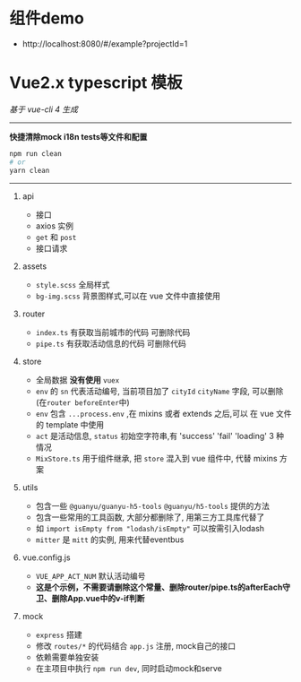 # 组件demo

- http://localhost:8080/#/example?projectId=1

# Vue2.x typescript 模板

*基于 vue-cli 4 生成*

---

**快捷清除mock i18n tests等文件和配置**
```sh
npm run clean
# or
yarn clean
```

---

1. api

   - 接口
   - axios 实例
   - `get` 和 `post`
   - 接口请求

2. assets

   - `style.scss` 全局样式
   - `bg-img.scss` 背景图样式,可以在 vue 文件中直接使用

3. router

   - `index.ts` 有获取当前城市的代码 可删除代码
   - `pipe.ts` 有获取活动信息的代码 可删除代码

4. store

   - 全局数据 **没有使用** `vuex`
   - `env` 的 `sn` 代表活动编号, 当前项目加了 `cityId` `cityName` 字段, 可以删除(在`router beforeEnter`中)
   - `env` 包含 `...process.env` ,在 mixins 或者 extends 之后,可以 在 vue 文件的 template 中使用
   - `act` 是活动信息, `status` 初始空字符串,有 'success' 'fail' 'loading' 3 种情况
   - `MixStore.ts` 用于组件继承, 把 `store` 混入到 vue 组件中, 代替 mixins 方案

5. utils

   - 包含一些 `@guanyu/guanyu-h5-tools` `@guanyu/h5-tools` 提供的方法
   - 包含一些常用的工具函数, 大部分都删除了, 用第三方工具库代替了
   - 如 `import isEmpty from "lodash/isEmpty"` 可以按需引入lodash
   - `mitter` 是 `mitt` 的实例, 用来代替eventbus

6. vue.config.js
   - `VUE_APP_ACT_NUM` 默认活动编号
   - **这是个示例，不需要请删除这个常量、删除router/pipe.ts的afterEach守卫、删除App.vue中的v-if判断**

7. mock
   - `express` 搭建
   - 修改 `routes/*` 的代码结合 `app.js` 注册, mock自己的接口
   - 依赖需要单独安装
   - 在主项目中执行 `npm run dev`, 同时启动mock和serve
